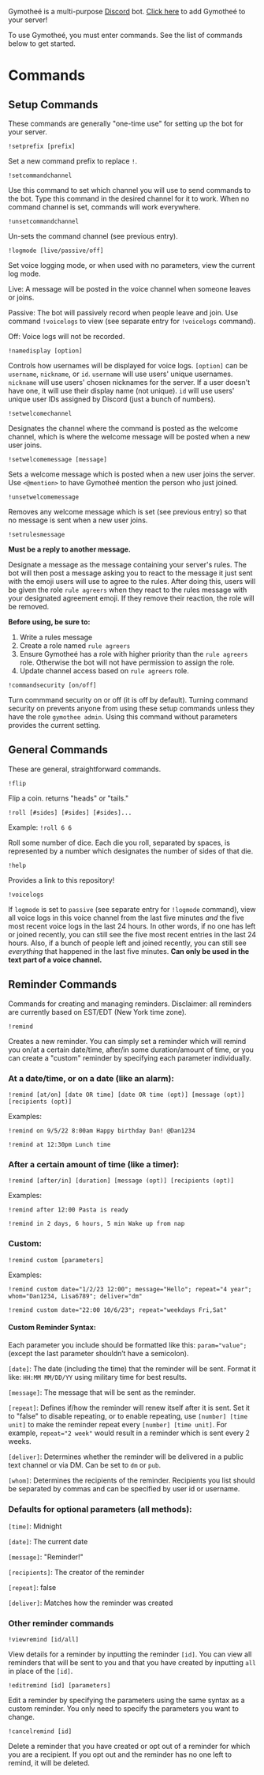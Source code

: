 Gymotheé is a multi-purpose [Discord](https://discord.com) bot. [Click here](https://discord.com/api/oauth2/authorize?client_id=752210634858561646&permissions=8&scope=bot) to add Gymotheé to your server!

To use Gymotheé, you must enter commands. See the list of commands below to get started.

# Commands

## Setup Commands
These commands are generally "one-time use" for setting up the bot for your server.

`!setprefix [prefix]`

Set a new command prefix to replace `!`.

`!setcommandchannel`

Use this command to set which channel you will use to send commands to the bot. Type this command in the desired channel for it to work. When no command channel is set, commands will work everywhere.

`!unsetcommandchannel`

Un-sets the command channel (see previous entry).

`!logmode [live/passive/off]`

Set voice logging mode, or when used with no parameters, view the current log mode.

Live: A message will be posted in the voice channel when someone leaves or joins.

Passive: The bot will passively record when people leave and join. Use command `!voicelogs` to view (see separate entry for `!voicelogs` command).

Off: Voice logs will not be recorded.

`!namedisplay [option]`

Controls how usernames will be displayed for voice logs. `[option]` can be `username`, `nickname`, or `id`. `username` will use users' unique usernames. `nickname` will use users' chosen nicknames for the server. If a user doesn't have one, it will use their display name (not unique). `id` will use users' unique user IDs assigned by Discord (just a bunch of numbers).

`!setwelcomechannel`

Designates the channel where the command is posted as the welcome channel, which is where the welcome message will be posted when a new user joins.

`!setwelcomemessage [message]`

Sets a welcome message which is posted when a new user joins the server. Use `<@mention>` to have Gymotheé mention the person who just joined.

`!unsetwelcomemessage`

Removes any welcome message which is set (see previous entry) so that no message is sent when a new user joins.

`!setrulesmessage`

**Must be a reply to another message.**

Designate a message as the message containing your server's rules.  The bot will then post a message asking you to react to the message it just sent with the emoji users will use to agree to the rules. After doing this, users will be given the role `rule agreers` when they react to the rules message with your designated agreement emoji. If they remove their reaction, the role will be removed.

**Before using, be sure to:**

1. Write a rules message
2. Create a role named `rule agreers`
3. Ensure Gymotheé has a role with higher priority than the `rule agreers` role. Otherwise the bot will not have permission to assign the role.
4. Update channel access based on `rule agreers` role.

`!commandsecurity [on/off]`

Turn commmand security on or off (it is off by default). Turning command security on prevents anyone from using these setup commands unless they have the role `gymothee admin`. Using this command without parameters provides the current setting.

## General Commands

These are general, straightforward commands.

`!flip`

Flip a coin. returns "heads" or "tails."

`!roll [#sides] [#sides] [#sides]...`

Example: `!roll 6 6`

Roll some number of dice. Each die you roll, separated by spaces, is represented by a number which designates the number of sides of that die.

`!help`

Provides a link to this repository!

`!voicelogs`

If `logmode` is set to `passive` (see separate entry for `!logmode` command), view all voice logs in this voice channel from the last five minutes *and* the five most recent voice logs in the last 24 hours. In other words, if no one has left or joined recently, you can still see the five most recent entries in the last 24 hours. Also, if a bunch of people left and joined recently, you can still see *everything* that happened in the last five minutes. **Can only be used in the text part of a voice channel.**

## Reminder Commands

Commands for creating and managing reminders. Disclaimer: all reminders are currently based on EST/EDT (New York time zone).

`!remind`

Creates a new reminder. You can simply set a reminder which will remind you on/at a certain date/time, after/in some duration/amount of time, or you can create a "custom" reminder by specifying each parameter individually.

### At a date/time, or on a date (like an alarm):

`!remind [at/on] [date OR time] [date OR time (opt)] [message (opt)] [recipients (opt)]`

Examples:

`!remind on 9/5/22 8:00am Happy birthday Dan! @Dan1234`

`!remind at 12:30pm Lunch time`

### After a certain amount of time (like a timer):

`!remind [after/in] [duration] [message (opt)] [recipients (opt)]`

Examples:

`!remind after 12:00 Pasta is ready`

`!remind in 2 days, 6 hours, 5 min Wake up from nap`

### Custom:

`!remind custom [parameters]`

Examples:

`!remind custom date="1/2/23 12:00"; message="Hello"; repeat="4 year"; whom="Dan1234, Lisa6789"; deliver="dm"`

`!remind custom date="22:00 10/6/23"; repeat="weekdays Fri,Sat"`


#### Custom Reminder Syntax:

Each parameter you include should be formatted like this: `param="value";` (except the last parameter shouldn’t have a semicolon).

`[date]`: The date (including the time) that the reminder will be sent. Format it like: `HH:MM MM/DD/YY` using military time for best results.

`[message]`: The message that will be sent as the reminder.

`[repeat]`: Defines if/how the reminder will renew itself after it is sent. Set it to "false" to disable repeating, or to enable repeating, use `[number] [time unit]` to make the reminder repeat every `[number] [time unit]`. For example, `repeat="2 week"` would result in a reminder which is sent every 2 weeks.

`[deliver]`: Determines whether the reminder will be delivered in a public text channel or via DM. Can be set to `dm` or `pub`.

`[whom]`: Determines the recipients of the reminder. Recipients you list should be separated by commas and can be specified by user id or username.

### Defaults for optional parameters (all methods):

`[time]`: Midnight

`[date]`: The current date

`[message]`: "Reminder!"

`[recipients]`: The creator of the reminder

`[repeat]`: false

`[deliver]`: Matches how the reminder was created

### Other reminder commands

`!viewremind [id/all]`

View details for a reminder by inputting the reminder `[id]`. You can view all reminders that will be sent to you and that you have created by inputting `all` in place of the `[id]`.

`!editremind [id] [parameters]`

Edit a reminder by specifying the parameters using the same syntax as a custom reminder. You only need to specify the parameters you want to change.

`!cancelremind [id]`

Delete a reminder that you have created or opt out of a reminder for which you are a recipient. If you opt out and the reminder has no one left to remind, it will be deleted.